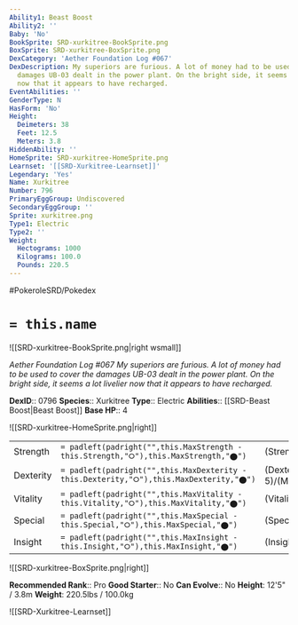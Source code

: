 ```yaml
---
Ability1: Beast Boost
Ability2: ''
Baby: 'No'
BookSprite: SRD-xurkitree-BookSprite.png
BoxSprite: SRD-xurkitree-BoxSprite.png
DexCategory: 'Aether Foundation Log #067'
DexDescription: My superiors are furious. A lot of money had to be used to cover the
  damages UB-03 dealt in the power plant. On the bright side, it seems a lot livelier
  now that it appears to have recharged.
EventAbilities: ''
GenderType: N
HasForm: 'No'
Height:
  Deimeters: 38
  Feet: 12.5
  Meters: 3.8
HiddenAbility: ''
HomeSprite: SRD-xurkitree-HomeSprite.png
Learnset: '[[SRD-Xurkitree-Learnset]]'
Legendary: 'Yes'
Name: Xurkitree
Number: 796
PrimaryEggGroup: Undiscovered
SecondaryEggGroup: ''
Sprite: xurkitree.png
Type1: Electric
Type2: ''
Weight:
  Hectograms: 1000
  Kilograms: 100.0
  Pounds: 220.5
---
```


#PokeroleSRD/Pokedex

# `= this.name`

![[SRD-xurkitree-BookSprite.png|right wsmall]]

*Aether Foundation Log #067*
*My superiors are furious. A lot of money had to be used to cover the damages UB-03 dealt in the power plant. On the bright side, it seems a lot livelier now that it appears to have recharged.*

**DexID**:: 0796
**Species**:: Xurkitree
**Type**:: Electric
**Abilities**:: [[SRD-Beast Boost|Beast Boost]]
**Base HP**:: 4

![[SRD-xurkitree-HomeSprite.png|right]]

|           |                                                                                        |                                          |
| --------- | -------------------------------------------------------------------------------------- | ---------------------------------------- |
| Strength  | `= padleft(padright("",this.MaxStrength - this.Strength,"⭘"),this.MaxStrength,"⬤")`    | (Strength::5)/(MaxStrength::5)   |
| Dexterity | `= padleft(padright("",this.MaxDexterity - this.Dexterity,"⭘"),this.MaxDexterity,"⬤")` | (Dexterity:: 5)/(MaxDexterity::5) |
| Vitality  | `= padleft(padright("",this.MaxVitality - this.Vitality,"⭘"),this.MaxVitality,"⬤")`    | (Vitality::5)/(MaxVitality::5)   |
| Special   | `= padleft(padright("",this.MaxSpecial - this.Special,"⭘"),this.MaxSpecial,"⬤")`       | (Special::9)/(MaxSpecial::9)     |
| Insight   | `= padleft(padright("",this.MaxInsight - this.Insight,"⭘"),this.MaxInsight,"⬤")`       | (Insight::5)/(MaxInsight::5)     |

![[SRD-xurkitree-BoxSprite.png|right]]

**Recommended Rank**:: Pro
**Good Starter**:: No
**Can Evolve**:: No
**Height**: 12'5" / 3.8m
**Weight**: 220.5lbs / 100.0kg

![[SRD-Xurkitree-Learnset]]